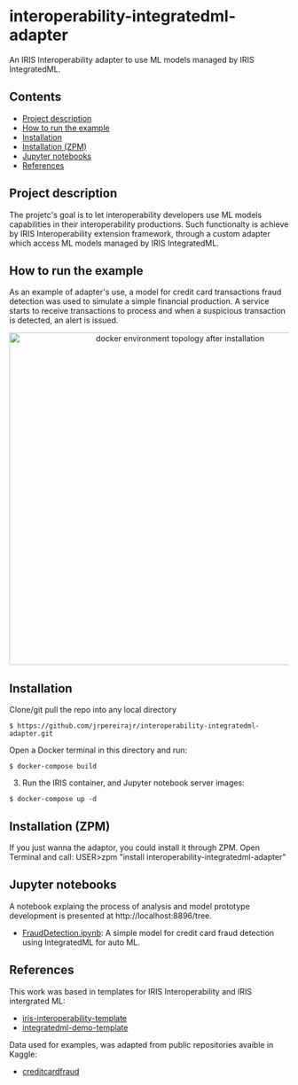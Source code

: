 # interoperability-integratedml-adapter
An IRIS Interoperability adapter to use ML models managed by IRIS IntegratedML.

## Contents
* [Project description](#project-description)
* [How to run the example](#how-to-run-the-example)
* [Installation](#installation)
* [Installation (ZPM)](#installation-zpm)
* [Jupyter notebooks](#jupyter-notebooks)
* [References](#references)

## Project description
The projetc's goal is to let interoperability developers use ML models capabilities in their interoperability productions. Such functionalty is achieve by IRIS Interoperability extension framework, through a custom adapter which access ML models managed by IRIS IntegratedML.

## How to run the example
As an example of adapter's use, a model for credit card transactions fraud detection was used to simulate a simple financial production. A service starts to receive transactions to process and when a suspicious transaction is detected, an alert is issued.

<p align="center">
  <img src="https://raw.githubusercontent.com/jrpereirajr/interoperability-integratedml-adapter/master/img/KMWbgqw1C9.gif" width="600" title="docker environment topology after installation">
</p>

## Installation

Clone/git pull the repo into any local directory

```
$ https://github.com/jrpereirajr/interoperability-integratedml-adapter.git
```

Open a Docker terminal in this directory and run:

```
$ docker-compose build
```

3. Run the IRIS container, and Jupyter notebook server images:

```
$ docker-compose up -d
```

## Installation (ZPM)

If you just wanna the adaptor, you could install it through ZPM.
Open Terminal and call:
USER>zpm "install interoperability-integratedml-adapter"

## Jupyter notebooks
A notebook explaing the process of analysis and model prototype development is presented at http://localhost:8896/tree.
- [FraudDetection.ipynb](jupyter-samples/FraudDetection.ipynb): A simple model for credit card fraud detection using IntegratedML for auto ML.

## References
This work was based in templates for IRIS Interoperability and IRIS intergrated ML:
- [iris-interoperability-template](https://github.com/intersystems-community/iris-interoperability-template)
- [integratedml-demo-template](https://github.com/intersystems-community/integratedml-demo-template)

Data used for examples, was adapted from public repositories avaible in Kaggle:
- [creditcardfraud](https://www.kaggle.com/mlg-ulb/creditcardfraud)
